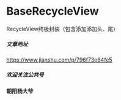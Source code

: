 # BaseRecycleView
RecycleView终极封装（包含添加添加头、尾）
##### 文章地址
https://www.jianshu.com/p/796f73e64fe5
##### 欢迎关注公共号
#### 朝阳杨大爷
